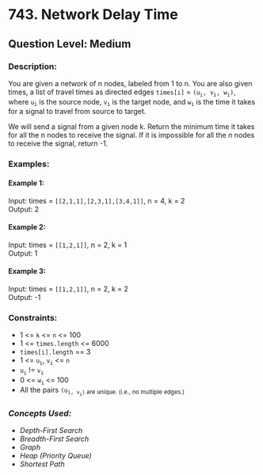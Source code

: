 # 743. Network Delay Time
## Question Level: Medium
### Description:
You are given a network of n nodes, labeled from 1 to n. You are also given times, a list of travel times as directed edges `times[i]` = `(u`<sub>`i`</sub>`, v`<sub>`i`</sub>`, w`<sub>`i`</sub>`)`, where `u`<sub>`i`</sub> is the source node, `v`<sub>`i`</sub> is the target node, and `w`<sub>`i`</sub> is the time it takes for a signal to travel from source to target.

We will send a signal from a given node k. Return the minimum time it takes for all the n nodes to receive the signal. If it is impossible for all the n nodes to receive the signal, return -1.

### Examples:
#### Example 1:


Input: times = `[[2,1,1],[2,3,1],[3,4,1]]`, n = 4, k = 2  
Output: 2  
#### Example 2:

Input: times = `[[1,2,1]]`, n = 2, k = 1  
Output: 1  
#### Example 3:

Input: times = `[[1,2,1]]`, n = 2, k = 2  
Output: -1  

### Constraints:

- 1 <= `k` <= `n` <= 100
- 1 <= `times.length` <= 6000
- `times[i].length` == 3
- 1 <= `u`<sub>`i`</sub>, `v`<sub>`i`</sub> <= `n`
- `u`<sub>`i`</sub> != `v`<sub>`i`</sub>
- 0 <= `w`<sub>`i`</sub> <= 100
- All the pairs `(u`<sub>`i, v`<sub>`i`</sub>`)` are unique. (i.e., no multiple edges.)

### <i>Concepts Used:
- Depth-First Search
- Breadth-First Search
- Graph
- Heap (Priority Queue)
- Shortest Path</i>